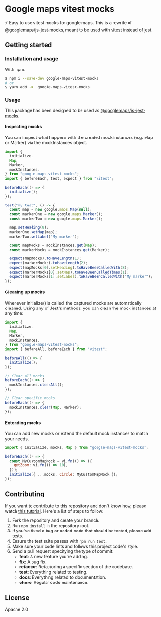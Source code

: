 # Google maps vitest mocks

⚡️ Easy to use vitest mocks for google maps.
This is a rewrite of [@googlemaps/js-jest-mocks](https://github.com/googlemaps/js-jest-mocks), meant to be used with [vitest](https://vitest.dev) instead of jest.

## Getting started

### Installation and usage

With npm:

```bash
$ npm i --save-dev google-maps-vitest-mocks
# or
$ yarn add -D  google-maps-vitest-mocks

```

### Usage

This package has been designed to be used as [@googlemaps/js-jest-mocks](https://github.com/googlemaps/js-jest-mocks).

#### Inspecting mocks

You can inspect what happens with the created mock instances (e.g. Map or Marker) via the mockInstances object.

```js
import {
  initialize,
  Map,
  Marker,
  mockInstances,
} from "google-maps-vitest-mocks";
import { beforeEach, test, expect } from "vitest";

beforeEach(() => {
  initialize();
});

test("my test", () => {
  const map = new google.maps.Map(null);
  const markerOne = new google.maps.Marker();
  const markerTwo = new google.maps.Marker();

  map.setHeading(8);
  markerOne.setMap(map);
  markerTwo.setLabel("My marker");

  const mapMocks = mockInstances.get(Map);
  const markerMocks = mockInstances.get(Marker);

  expect(mapMocks).toHaveLength(1);
  expect(markerMocks).toHaveLength(2);
  expect(mapMocks[0].setHeading).toHaveBeenCalledWith(8);
  expect(markerMocks[0].setMap).toHaveBeenCalledTimes(1);
  expect(markerMocks[1].setLabel).toHaveBeenCalledWith("My marker");
});
```

#### Cleaning up mocks

Whenever initialize() is called, the captured mocks are automatically cleaned. Using any of Jest's methods, you can clean the mock instances at any time:

```js
import {
  initialize,
  Map,
  Marker,
  mockInstances,
} from "google-maps-vitest-mocks";
import { beforeAll, beforeEach } from "vitest";

beforeAll(() => {
  initialize();
});

// Clear all mocks
beforeEach(() => {
  mockInstances.clearAll();
});

// Clear specific mocks
beforeEach(() => {
  mockInstances.clear(Map, Marker);
});
```

#### Extending mocks

You can add new mocks or extend the default mock instances to match your needs.

```js
import { initialize, mocks, Map } from "google-maps-vitest-mocks";

beforeEach(() => {
  const MyCustomMapMock = vi.fn(() => ({
    getZoom: vi.fn(() => 10),
  }));
  initialize({ ...mocks, Circle: MyCustomMapMock });
});
```

## Contributing

If you want to contribute to this repository and don't know how, please watch [this tutorial](https://egghead.io/courses/how-to-contribute-to-an-open-source-project-on-github). Here's a list of steps to follow:

1. Fork the repository and create your branch.
1. Run `npm install` in the repository root.
1. If you've fixed a bug or added code that should be tested, please add tests.
1. Ensure the test suite passes with `npm run test`.
1. Make sure your code lints and follows this project code's style.
1. Send a pull request specifying the type of commit:
   - **feat**: A new feature you're adding.
   - **fix**: A bug fix.
   - **refactor**: Refactoring a specific section of the codebase.
   - **test**: Everything related to testing.
   - **docs**: Everything related to documentation.
   - **chore**: Regular code maintenance.

## License

Apache 2.0
